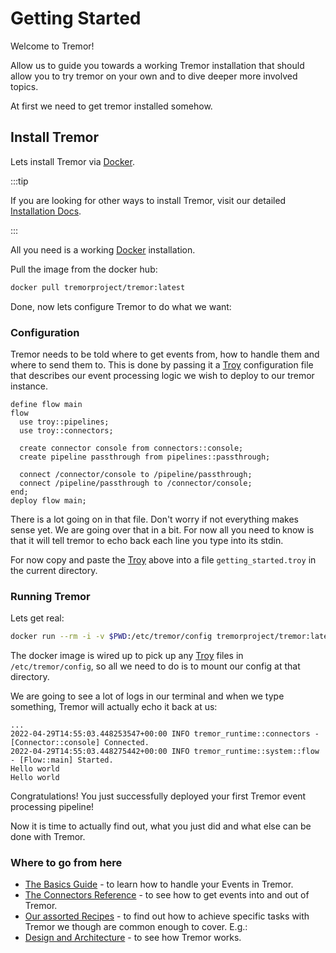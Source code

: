 # Getting Started

Welcome to Tremor!

Allow us to guide you towards a working Tremor installation that should allow you to try tremor on your own and to dive deeper more involved topics.

At first we need to get tremor installed somehow.

## Install Tremor

Lets install Tremor via [Docker](https://www.docker.com). 

:::tip

If you are looking for other ways to install Tremor, visit our detailed [Installation Docs](install).

:::

All you need is a working [Docker](https://www.docker.com) installation.

Pull the image from the docker hub:

```bash
docker pull tremorproject/tremor:latest
```

Done, now lets configure Tremor to do what we want:

### Configuration

Tremor needs to be told where to get events from, how to handle them and where to send them to.
This is done by passing it a [Troy](../language/troy) configuration file that describes our event processing logic we wish to deploy to our tremor instance.

```troy
define flow main
flow
  use troy::pipelines;
  use troy::connectors;

  create connector console from connectors::console;
  create pipeline passthrough from pipelines::passthrough;

  connect /connector/console to /pipeline/passthrough;
  connect /pipeline/passthrough to /connector/console;
end;
deploy flow main;
```

There is a lot going on in that file. Don't worry if not everything makes sense yet.
We are going over that in a bit. For now all you need to know is that it will tell tremor to echo back each line you type into its stdin.

For now copy and paste the [Troy](../language/troy) above into a file `getting_started.troy` in the current directory.

### Running Tremor

Lets get real:

```bash
docker run --rm -i -v $PWD:/etc/tremor/config tremorproject/tremor:latest
```

The docker image is wired up to pick up any [Troy](../language/troy) files in `/etc/tremor/config`,
so all we need to do is to mount our config at that directory.

We are going to see a lot of logs in our terminal and when we type something, Tremor will actually echo it back at us:

```
...
2022-04-29T14:55:03.448253547+00:00 INFO tremor_runtime::connectors - [Connector::console] Connected.
2022-04-29T14:55:03.448275442+00:00 INFO tremor_runtime::system::flow - [Flow::main] Started.
Hello world
Hello world
```

Congratulations! You just successfully deployed your first Tremor event processing pipeline!

Now it is time to actually find out, what you just did and what else can be done with Tremor.

### Where to go from here

* [The Basics Guide](../guides/basics) - to learn how to handle your Events in Tremor.
* [The Connectors Reference](../reference/connectors) - to see how to get events into and out of Tremor.
* [Our assorted Recipes](../recipes/overview) - to find out how to achieve specific tasks with Tremor we though are common enough to cover. E.g.:
* [Design and Architecture](../about/design) - to see how Tremor works.

